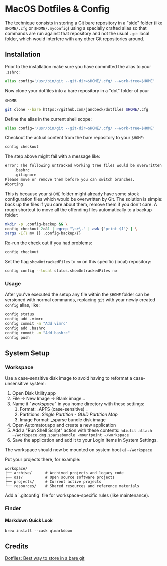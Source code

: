 # MacOS Dotfiles & Config

The technique consists in storing a Git bare repository in a "side" folder (like `$HOME/.cfg` or `$HOME/.myconfig`) using a specially crafted alias so that commands are run against that repository and not the usual `.git` local folder, which would interfere with any other Git repositories around.

## Installation

Prior to the installation make sure you have committed the alias to your `.zshrc`:

```bash
alias config='/usr/bin/git --git-dir=$HOME/.cfg/ --work-tree=$HOME'
```

Now clone your dotfiles into a bare repository in a "dot" folder of your

`$HOME`:

```bash
git clone --bare https://github.com/jancbeck/dotfiles $HOME/.cfg
```

Define the alias in the current shell scope:

```bash
alias config='/usr/bin/git --git-dir=$HOME/.cfg/ --work-tree=$HOME'
```

Checkout the actual content from the bare repository to your `$HOME`:

```bash
config checkout
```

The step above might fail with a message like:

```bash
error: The following untracked working tree files would be overwritten by checkout:
    .bashrc
    .gitignore
Please move or remove them before you can switch branches.
Aborting
```

This is because your `$HOME` folder might already have some stock configuration files which would be overwritten by Git. The solution is simple: back up the files if you care about them, remove them if you don't care. A rough shortcut to move all the offending files automatically to a backup folder:

```bash
mkdir -p .config-backup && \
config checkout 2>&1 | egrep "\s+\." | awk {'print $1'} | \
xargs -I{} mv {} .config-backup/{}
```

Re-run the check out if you had problems:

```bash
config checkout
```

Set the flag `showUntrackedFiles` to `no` on this specific (local) repository:

```bash
config config --local status.showUntrackedFiles no
```

### Usage

After you've executed the setup any file within the `$HOME` folder can be versioned with normal commands, replacing `git` with your newly created `config` alias, like:

```bash
config status
config add .vimrc
config commit -m "Add vimrc"
config add .bashrc
config commit -m "Add bashrc"
config push
```

## System Setup

### Workspace

Use a case-sensitive disk image to avoid having to reformat a case-unsensitive system:

1. Open Disk Utility.app
2. File → New Image → Blank image...
3. Name it "_workspace_" in you home directory with these settings:
   1. Format: _APFS (case-sensitive) _
   2. Partitions: _Single Partition - GUID Partition Map_
   3. Image Format: \_sparse bundle disk image
4. Open Automator.app and create a new application
5. Add a "Run Shell Script" action with these contents: `hdiutil attach ~/workspace.dmg.sparsebundle -mountpoint ~/workspace`
6. Save the application and add it to your Login Items in System Settings.

The workspace should now be mounted on system boot at `~/workspace`

Put your projects there, for example:

```
workspace/
├── archive/      # Archived projects and legacy code
├── oss/          # Open source software projects
├── projects/     # Current active projects
└── resources/    # Shared resources and reference materials
```

Add a `.gitconfig´ file for workspace-specific rules (like maintenance).

### Finder

#### Markdown Quick Look

```
brew install --cask qlmarkdown
```

## Credits

[Dotfiles: Best way to store in a bare git](repositoryhttps://developer.atlassian.com/blog/2016/02/best-way-to-store-dotfiles-git-bare-repo/)
